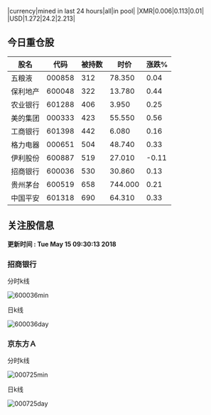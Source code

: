 |currency|mined in last 24 hours|all|in pool|
|XMR|0.006|0.113|0.01|
|USD|1.272|24.2|2.213|

## 今日重仓股 

|股名|代码|被持数|时价|涨跌%|
|---|---|---|---|---|
|五粮液|000858|312|78.350|0.04|
|保利地产|600048|322|13.780|0.44|
|农业银行|601288|406|3.950|0.25|
|美的集团|000333|423|55.550|0.56|
|工商银行|601398|442|6.080|0.16|
|格力电器|000651|504|48.740|0.33|
|伊利股份|600887|519|27.010|-0.11|
|招商银行|600036|530|30.860|0.13|
|贵州茅台|600519|658|744.000|0.21|
|中国平安|601318|690|64.310|0.33|

## 关注股信息
**更新时间 : Tue May 15 09:30:13 2018**
### 招商银行 
分时k线

![600036min](http://image.sinajs.cn/newchart/min/n/sh600036.gif)

日k线

![600036day](http://image.sinajs.cn/newchart/daily/n/sh600036.gif)

### 京东方Ａ 
分时k线

![000725min](http://image.sinajs.cn/newchart/min/n/sz000725.gif)

日k线

![000725day](http://image.sinajs.cn/newchart/daily/n/sz000725.gif)
